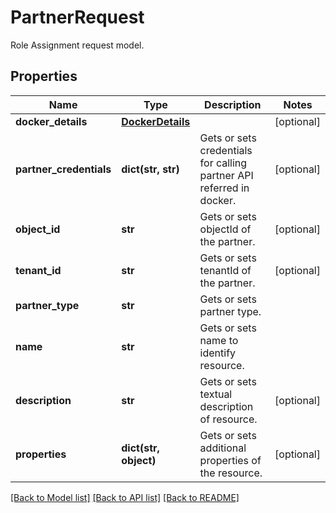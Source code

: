 # PartnerRequest

Role Assignment request model.
## Properties
Name | Type | Description | Notes
------------ | ------------- | ------------- | -------------
**docker_details** | [**DockerDetails**](DockerDetails.md) |  | [optional] 
**partner_credentials** | **dict(str, str)** | Gets or sets credentials for calling partner API referred in docker. | [optional] 
**object_id** | **str** | Gets or sets objectId of the partner. | [optional] 
**tenant_id** | **str** | Gets or sets tenantId of the partner. | [optional] 
**partner_type** | **str** | Gets or sets partner type. | 
**name** | **str** | Gets or sets name to identify resource. | 
**description** | **str** | Gets or sets textual description of resource. | [optional] 
**properties** | **dict(str, object)** | Gets or sets additional properties of the resource. | [optional] 

[[Back to Model list]](../README.md#documentation-for-models) [[Back to API list]](../README.md#documentation-for-api-endpoints) [[Back to README]](../README.md)


